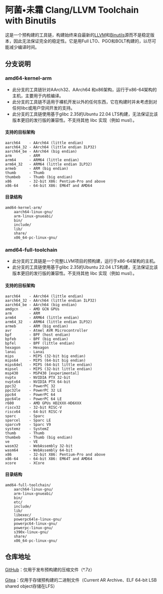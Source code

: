 # 阿菌•未霜 Clang/LLVM Toolchain with Binutils
这是一个预构建的工具链，构建始终来自最新的[LLVM](https://llvm.org/ "LLVM")和[Binutils](https://www.gnu.org/software/binutils/ "Binutils")源而不是稳定版本，因此无法保证完全的稳定性。它是用Full LTO、PGO和BOLT构建的，以尽可能减少编译时间。

## 分支说明

### amd64-kernel-arm
- 此分支的工具链针对AArch32、AArch64 和x86架构，运行于x86-64架构的主机，主要用于内核编译。
- 此分支的工具链不适用于裸机开发以外的任何东西，它在构建时并未考虑到对任何libc或用户空间开发的支持。
- 此分支的工具链使用基于glibc 2.35的Ubuntu 22.04 LTS构建，无法保证比该版本更旧的发行版的兼容性。不支持其他 libc 实现（例如 musl）。

#### 支持的目标架构
    aarch64    - AArch64 (little endian)
    aarch64_32 - AArch64 (little endian ILP32)
    aarch64_be - AArch64 (big endian)
    arm        - ARM
    arm64      - ARM64 (little endian)
    arm64_32   - ARM64 (little endian ILP32)
    armeb      - ARM (big endian)
    thumb      - Thumb
    thumbeb    - Thumb (big endian)
    x86        - 32-bit X86: Pentium-Pro and above
    x86-64     - 64-bit X86: EM64T and AMD64

#### 目录结构
	amd64-kernel-arm/
		aarch64-linux-gnu/
		arm-linux-gnueabi/
		bin/
		include/
		lib/
		share/
		x86_64-pc-linux-gnu/

### amd64-full-toolchain
- 此分支的工具链是一个完整LLVM项目的预构建，运行于x86-64架构的主机。
- 此分支的工具链使用基于glibc 2.35的Ubuntu 22.04 LTS构建，无法保证比该版本更旧的发行版的兼容性。不支持其他 libc 实现（例如 musl）。

#### 支持的目标架构
    aarch64    - AArch64 (little endian)
    aarch64_32 - AArch64 (little endian ILP32)
    aarch64_be - AArch64 (big endian)
    amdgcn     - AMD GCN GPUs
    arm        - ARM
    arm64      - ARM64 (little endian)
    arm64_32   - ARM64 (little endian ILP32)
    armeb      - ARM (big endian)
    avr        - Atmel AVR Microcontroller
    bpf        - BPF (host endian)
    bpfeb      - BPF (big endian)
    bpfel      - BPF (little endian)
    hexagon    - Hexagon
    lanai      - Lanai
    mips       - MIPS (32-bit big endian)
    mips64     - MIPS (64-bit big endian)
    mips64el   - MIPS (64-bit little endian)
    mipsel     - MIPS (32-bit little endian)
    msp430     - MSP430 [experimental]
    nvptx      - NVIDIA PTX 32-bit
    nvptx64    - NVIDIA PTX 64-bit
    ppc32      - PowerPC 32
    ppc32le    - PowerPC 32 LE
    ppc64      - PowerPC 64
    ppc64le    - PowerPC 64 LE
    r600       - AMD GPUs HD2XXX-HD6XXX
    riscv32    - 32-bit RISC-V
    riscv64    - 64-bit RISC-V
    sparc      - Sparc
    sparcel    - Sparc LE
    sparcv9    - Sparc V9
    systemz    - SystemZ
    thumb      - Thumb
    thumbeb    - Thumb (big endian)
    ve         - VE
    wasm32     - WebAssembly 32-bit
    wasm64     - WebAssembly 64-bit
    x86        - 32-bit X86: Pentium-Pro and above
    x86-64     - 64-bit X86: EM64T and AMD64
    xcore      - XCore

#### 目录结构
	amd64-full-toolchain/
		aarch64-linux-gnu/
		arm-linux-gnueabi/
		bin/
		etc/
		include/
		lib/
		libexec/
		powerpc64le-linux-gnu/
		powerpc64-linux-gnu/
		powerpc-linux-gnu/
		s390x-linux-gnu/
		share/
		x86_64-pc-linux-gnu/

## 仓库地址
[GitHub](https://github.com/Mandi-Sa/clang "GitHub")：仅用于发布预构建的压缩文件（\*.7z）

[Gitea](https://gitea.com/Mandi-Sa/clang "Gitea")：仅用于存储预构建的二进制文件（Current AR Archive、ELF 64-bit LSB shared object存储在LFS）
